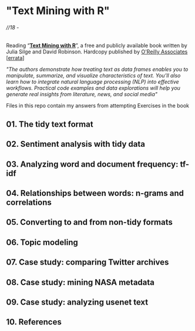 # "Text Mining with R"
###### //18 -

Reading “[**Text Mining with R**](https://www.tidytextmining.com/)”, a free and publicly available book written by Julia Silge and David Robinson. Hardcopy published by [O'Reilly Associates](http://shop.oreilly.com/product/0636920067153.do) [[errata](https://www.oreilly.com/catalog/errata.csp?isbn=0636920067153)]

*"The authors demonstrate how treating text as data frames enables you to manipulate, summarize, and visualize characteristics of text. You’ll also learn how to integrate natural language processing (NLP) into effective workflows. Practical code examples and data explorations will help you generate real insights from literature, news, and social media"*

Files in this repo contain my answers from attempting Exercises in the book

## 01. The tidy text format

## 02. Sentiment analysis with tidy data

## 03. Analyzing word and document frequency: tf-idf

## 04. Relationships between words: n-grams and correlations

## 05. Converting to and from non-tidy formats

## 06. Topic modeling

## 07. Case study: comparing Twitter archives

## 08. Case study: mining NASA metadata

## 09. Case study: analyzing usenet text

## 10. References